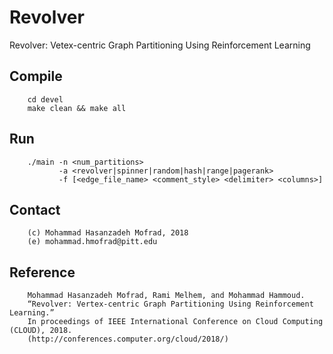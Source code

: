 # Revolver
Revolver: Vetex-centric Graph Partitioning Using Reinforcement Learning

## Compile
~~~
    cd devel
    make clean && make all
~~~

## Run
~~~
    ./main -n <num_partitions> 
           -a <revolver|spinner|random|hash|range|pagerank>
           -f [<edge_file_name> <comment_style> <delimiter> <columns>]
~~~

## Contact
~~~
    (c) Mohammad Hasanzadeh Mofrad, 2018
    (e) mohammad.hmofrad@pitt.edu
~~~
## Reference
~~~
    Mohammad Hasanzadeh Mofrad, Rami Melhem, and Mohammad Hammoud. 
    “Revolver: Vertex-centric Graph Partitioning Using Reinforcement Learning.” 
    In proceedings of IEEE International Conference on Cloud Computing (CLOUD), 2018. 
    (http://conferences.computer.org/cloud/2018/)
~~~
